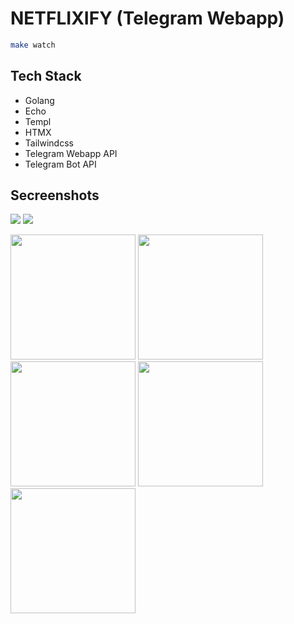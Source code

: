 # NETFLIXIFY (Telegram Webapp)

```sh
make watch
```

## Tech Stack
- Golang
- Echo
- Templ
- HTMX
- Tailwindcss
- Telegram Webapp API
- Telegram Bot API

## Secreenshots

![](https://raw.githubusercontent.com/linhtutkyawdev/netflixify/blob/master/public/screenshots/s-1.png)
![](https://raw.githubusercontent.com/linhtutkyawdev/netflixify/blob/master/public/screenshots/s-2.png)

<p>
<img src="https://github.com/linhtutkyawdev/netflixify/blob/master/public/screenshots/s-3.png?raw=true" width="200"/>

<img src="https://github.com/linhtutkyawdev/netflixify/blob/master/public/screenshots/s-4.png?raw=true" width="200"/>

<img src="https://github.com/linhtutkyawdev/netflixify/blob/master/public/screenshots/s-5.png?raw=true" width="200"/>

<img src="https://github.com/linhtutkyawdev/netflixify/blob/master/public/screenshots/s-6.png?raw=true" width="200"/>

<img src="https://github.com/linhtutkyawdev/netflixify/blob/master/public/screenshots/s-7.png?raw=true" width="200"/>
</p>
